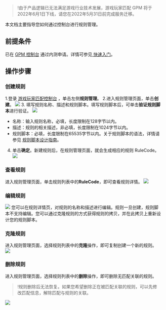 >!由于产品逻辑已无法满足游戏行业技术发展，游戏玩家匹配 GPM 将于2022年6月1日下线，请您在2022年5月31日前完成服务迁移。


本文档主要指导您如何通过控制台进行规则管理。

## 前提条件
已在 [GPM 控制台](https://console.cloud.tencent.com/gpm) 通过内测申请。详情可参见[ 快速入门](https://cloud.tencent.com/document/product/1294/48960)。

## 操作步骤
### 创建规则
1.登录 [游戏玩家匹配控制台](https://console.cloud.tencent.com/gpm) ，单击左侧**规则管理**。
2.进入规则管理页面，单击**创建**。
![](https://main.qcloudimg.com/raw/c54fe5fad3b273c3fc0b0b5a219666df.jpg)
3. 填写规则名称、描述和规则脚本。填写规则脚本后，可单击**验证规则脚本**进行验证。
![](https://main.qcloudimg.com/raw/beff75ea5b213105490f19677871e333.jpg)
 - 名称：输入规则名称，必填，长度限制在128字节以内。
 - 描述：规则的相关描述，非必填，长度限制在1024字节以内。
 - 规则脚本：必填，长度限制在65535字节以内。关于规则脚本的语法，详情请参见 [规则脚本设计指南](https://cloud.tencent.com/document/product/1294/49603)。

4. 单击**确定**。新建规则后，在规则管理页面，就会生成相应的规则 RuleCode。
![](https://main.qcloudimg.com/raw/df4e987e88ab35f45218b6945a51c177.jpg)

### 查看规则
进入规则管理页面，单击规则列表中的**RuleCode**，即可查看规则详情。
![](https://main.qcloudimg.com/raw/908fb5b602dfe341b6a763c95dc6fb1c.jpg)

### 编辑规则
![](https://main.qcloudimg.com/raw/c48b48f13ef7922fd8f5844070de6dab.png)
您可以在规则详情页，对规则的名称和描述进行编辑。规则一旦创建，规则脚本不支持编辑。您可以通过克隆规则的方式获得规则的拷贝，并在此拷贝上重新设计您的规则脚本。

### 克隆规则
进入规则管理页面，选择规则列表中的**克隆**操作，即可复制创建一个新的规则。
![](https://main.qcloudimg.com/raw/5222bd1bd28eb97c1cda742add32a247.jpg)

### 删除规则
进入规则管理页面，选择规则列表中的**删除**操作，即可删除无匹配关联的规则。
>!规则删除后无法恢复。如果您希望删除正在被匹配关联的规则，可以先修改匹配信息，解除匹配与规则的关联。
>
![](https://main.qcloudimg.com/raw/53f96a49d5e96ec80a424a835b367ec7.jpg)




